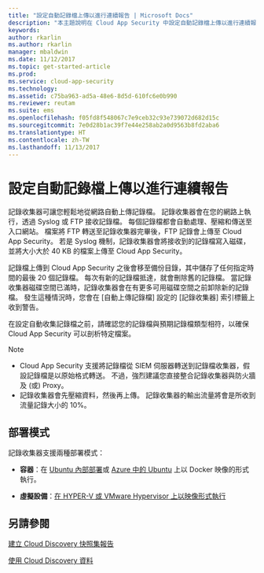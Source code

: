```yaml
---
title: "設定自動記錄檔上傳以進行連續報告 | Microsoft Docs"
description: "本主題說明在 Cloud App Security 中設定自動記錄檔上傳以進行連續報告的程序。"
keywords: 
author: rkarlin
ms.author: rkarlin
manager: mbaldwin
ms.date: 11/12/2017
ms.topic: get-started-article
ms.prod: 
ms.service: cloud-app-security
ms.technology: 
ms.assetid: c75ba963-ad5a-48e6-8d5d-610fc6e0b990
ms.reviewer: reutam
ms.suite: ems
ms.openlocfilehash: f05fd8f548067c7e9ceb32c93e739072d682d15c
ms.sourcegitcommit: 7e0d28b1ac39f7e44e258ab2a0d9563b8fd2aba6
ms.translationtype: HT
ms.contentlocale: zh-TW
ms.lasthandoff: 11/13/2017
---
```

# <a name="configure-automatic-log-upload-for-continuous-reports"></a>設定自動記錄檔上傳以進行連續報告


記錄收集器可讓您輕鬆地從網路自動上傳記錄檔。 記錄收集器會在您的網路上執行，透過 Syslog 或 FTP 接收記錄檔。 每個記錄檔都會自動處理、壓縮和傳送至入口網站。 檔案將 FTP 轉送至記錄收集器完畢後，FTP 記錄會上傳至 Cloud App Security。  若是 Syslog 機制，記錄收集器會將接收到的記錄檔寫入磁碟，並將大小大於 40 KB 的檔案上傳至 Cloud App Security。

記錄檔上傳到 Cloud App Security 之後會移至備份目錄，其中儲存了任何指定時間的最後 20 個記錄檔。 每次有新的記錄檔抵達，就會刪除舊的記錄檔。 當記錄收集器磁碟空間已滿時，記錄收集器會在有更多可用磁碟空間之前卸除新的記錄檔。 發生這種情況時，您會在 [自動上傳記錄檔] 設定的 [記錄收集器] 索引標籤上收到警告。

在設定自動收集記錄檔之前，請確認您的記錄檔與預期記錄檔類型相符，以確保 Cloud App Security 可以剖析特定檔案。

> [!NOTE]
>-  Cloud App Security 支援將記錄檔從 SIEM 伺服器轉送到記錄檔收集器，假設記錄檔是以原始格式轉送。 不過，強烈建議您直接整合記錄收集器與防火牆及 (或) Proxy。
>- 記錄收集器會先壓縮資料，然後再上傳。 記錄收集器的輸出流量將會是所收到流量記錄大小的 10%。 

## <a name="deployment-modes"></a>部署模式

記錄收集器支援兩種部署模式：

-   **容器**：在 [Ubuntu 內部部署](discovery-docker-ubuntu.md)或 [Azure 中的 Ubuntu](discovery-docker-ubuntu-azure.md) 上以 Docker 映像的形式執行。 

-   **虛擬設備**：[在 HYPER-V 或 VMware Hypervisor 上以映像形式執行](configure-automatic-log-upload-for-continuous-reports.md)




## <a name="see-also"></a>另請參閱
 
[建立 Cloud Discovery 快照集報告](create-snapshot-cloud-discovery-reports.md)

[使用 Cloud Discovery 資料](working-with-cloud-discovery-data.md)

